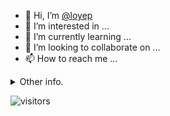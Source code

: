 - 👋 Hi, I’m [@loyep](https://github.com/loyep)
- 👀 I’m interested in ...
- 🌱 I’m currently learning ...
- 💞️ I’m looking to collaborate on ...
- 📫 How to reach me ...

<details>
  <summary>Other info.</summary>
  <br>

<!--START_SECTION:waka-->

```txt
Vue.js       8 hrs 5 mins    █████████████████▒░░░░░░░   69.99 %
TypeScript   1 hr 52 mins    ████░░░░░░░░░░░░░░░░░░░░░   16.19 %
JSON         47 mins         █▓░░░░░░░░░░░░░░░░░░░░░░░   06.84 %
Other        20 mins         ▓░░░░░░░░░░░░░░░░░░░░░░░░   02.91 %
MDX          14 mins         ▓░░░░░░░░░░░░░░░░░░░░░░░░   02.07 %
```

<!--END_SECTION:waka-->

</details>

![visitors](https://visitor-badge.glitch.me/badge?page_id=loyep.loyep)
